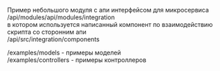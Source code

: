 Пример небольшого модуля с апи интерфейсом для микросервиса<br>
/api/modules/api/modules/integration<br>
в котором используется написанный компонент по взаимодействию скрипта со сторонним апи<br>
/api/src/integration/components<br>


/examples/models - примеры моделей<br>
/examples/controllers - примеры контроллеров<br>